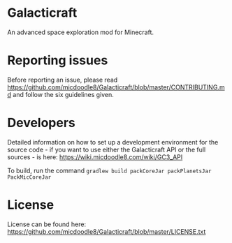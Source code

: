Galacticraft
============

An advanced space exploration mod for Minecraft.


Reporting issues
=======

Before reporting an issue, please read https://github.com/micdoodle8/Galacticraft/blob/master/CONTRIBUTING.md
and follow the six guidelines given.


Developers
=======

Detailed information on how to set up a development environment for the source code - if you want to use either the Galacticraft API or the full sources - is here: https://wiki.micdoodle8.com/wiki/GC3_API

To build, run the command `gradlew build packCoreJar packPlanetsJar PackMicCoreJar`
 
 
License
=======

License can be found here: https://github.com/micdoodle8/Galacticraft/blob/master/LICENSE.txt

